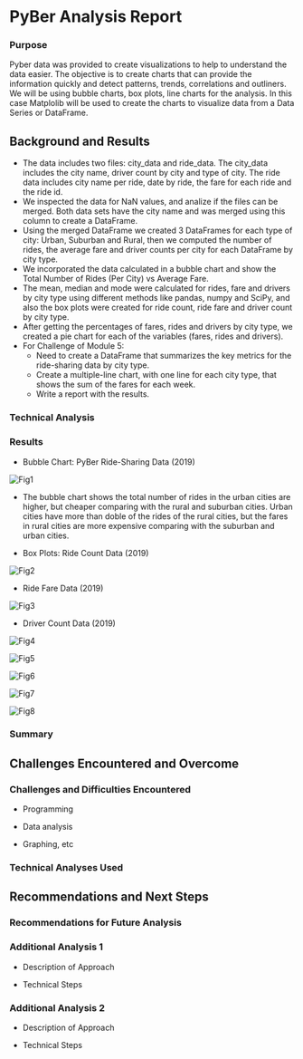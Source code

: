 # PyBer Analysis Report
### Purpose
Pyber data was provided to create visualizations to help to understand the data easier.  The objective is to create charts that can provide the information quickly and detect patterns, trends, correlations and outliners.  We will be using bubble charts, box plots, line charts for the analysis.  In this case Matplolib will be used to create the charts to visualize data from a Data Series or DataFrame.
## Background and Results
- The data includes two files: city_data and ride_data.  The city_data includes the city name, driver count by city and type of city.  The ride data includes city name per ride, date by ride, the fare for each ride and the ride id.  
- We inspected the data for NaN values, and analize if the files can be merged.  Both data sets have the city name and was merged using this column to create a DataFrame.  
- Using the merged DataFrame we created 3 DataFrames for each type of city: Urban, Suburban and Rural, then we computed the number of rides, the average fare and driver counts per city for each DataFrame by city type.  
- We incorporated the data calculated in a bubble chart and show the Total Number of Rides (Per City) vs Average Fare.
- The mean, median and mode were calculated for rides, fare and drivers by city type using different methods like pandas, numpy and SciPy, and also the box plots were created for ride count, ride fare and driver count by city type.
- After getting the percentages of fares, rides and drivers by city type, we created a pie chart for each of the variables (fares, rides and drivers).
- For Challenge of Module 5:
  - Need to create a DataFrame that summarizes the key metrics for the ride-sharing data by city type.
  - Create a multiple-line chart, with one line for each city type, that shows the sum of the fares for each week.
  - Write a report with the results.


### Technical Analysis

### Results
- Bubble Chart: PyBer Ride-Sharing Data (2019)

![Fig1](https://github.com/DahianaMC/PyBer_Analysis/blob/master/Analysis/Fig1.png)

  - The bubble chart shows the total number of rides in the urban cities are higher, but cheaper comparing with the rural and suburban cities.  Urban cities have more than doble of the rides of the rural cities, but the fares in rural cities are more expensive comparing with the suburban and urban cities.

- Box Plots: Ride Count Data (2019)

![Fig2](https://github.com/DahianaMC/PyBer_Analysis/blob/master/Analysis/Fig2.png)

- Ride Fare Data (2019)

![Fig3](https://github.com/DahianaMC/PyBer_Analysis/blob/master/Analysis/Fig3.png)

- Driver Count Data (2019)

![Fig4](https://github.com/DahianaMC/PyBer_Analysis/blob/master/Analysis/Fig4.png)

![Fig5](https://github.com/DahianaMC/PyBer_Analysis/blob/master/Analysis/Fig5.png)

![Fig6](https://github.com/DahianaMC/PyBer_Analysis/blob/master/Analysis/Fig6.png)

![Fig7](https://github.com/DahianaMC/PyBer_Analysis/blob/master/Analysis/Fig7.png)

![Fig8](https://github.com/DahianaMC/PyBer_Analysis/blob/master/Analysis/Fig8.png)

### Summary

## Challenges Encountered and Overcome

### Challenges and Difficulties Encountered

* Programming

* Data analysis

* Graphing, etc

### Technical Analyses Used

## Recommendations and Next Steps

### Recommendations for Future Analysis

### Additional Analysis 1

* Description of Approach

* Technical Steps

### Additional Analysis 2

* Description of Approach

* Technical Steps
